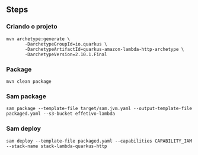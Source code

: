## Steps

### Criando o projeto

```
mvn archetype:generate \
       -DarchetypeGroupId=io.quarkus \
       -DarchetypeArtifactId=quarkus-amazon-lambda-http-archetype \
       -DarchetypeVersion=2.10.1.Final
```

### Package

```
mvn clean package
```

### Sam package

```
sam package --template-file target/sam.jvm.yaml --output-template-file packaged.yaml --s3-bucket effetivo-lambda
```

### Sam deploy

```
sam deploy --template-file packaged.yaml --capabilities CAPABILITY_IAM --stack-name stack-lambda-quarkus-http
```